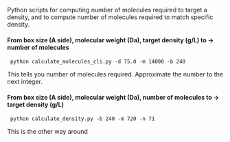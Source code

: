 Python scripts for computing number of molecules required to target a density, and to compute number of molecules required to match specific density.

#### From box size (A side), molecular weight (Da), target density (g/L) to -> number of molecules

     python calculate_molecules_cli.py -d 75.0 -m 14000 -b 240

This tells you number of molecules required. Approximate the number to the next integer.


#### From box size (A side), molecular weight (Da), number of molecules to -> target density (g/L)

     python calculate_density.py -b 240 -m 720 -n 71

This is the other way around
